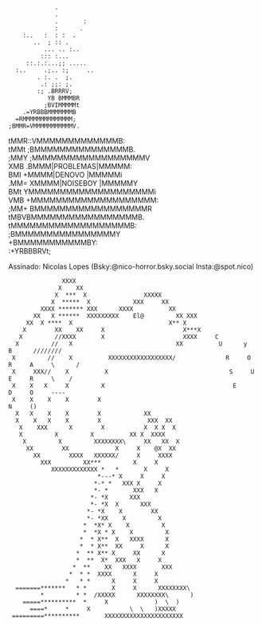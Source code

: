 
                 .               
                 .               
                 .       :       
                 :      .        
        :..   :  : :  .          
           ..  ; :: .            
              ... .. :..         
             ::: :...            
         ::.:.:...;; .....       
      :..     .;.. :;     ..     
            . :. .  ;.           
             .: ;;: ;.           
            :; .BRRRV;           
               YB BMMMBR         
              ;BVIMMMMMt         
        .=YRBBBMMMMMMMB          
      =RMMMMMMMMMMMMMM;          
    ;BMMR=VMMMMMMMMMMMV.         
   tMMR::VMMMMMMMMMMMMMB:        
  tMMt ;BMMMMMMMMMMMMMMMB.       
 ;MMY ;MMMMMMMMMMMMMMMMMMV       
 XMB .BMMM|PROBLEMAS|MMMMM:      
 BMI +MMMM|DENOVO 	|MMMMMi      
.MM= XMMMM|NOISEBOY	|MMMMMY      
 BMt YMMMMMMMMMMMMMMMMMMMMi      
 VMB +MMMMMMMMMMMMMMMMMMMM:      
 ;MM+ BMMMMMMMMMMMMMMMMMMR       
  tMBVBMMMMMMMMMMMMMMMMMB.       
   tMMMMMMMMMMMMMMMMMMMB:        
    ;BMMMMMMMMMMMMMMMMY          
      +BMMMMMMMMMMMBY:           
        :+YRBBBRVt;
		
Assinado: Nicolas Lopes (Bsky:@nico-horror.bsky.social Insta:@spot.nico)

                   XXXX
                  X    XX
                 X  ***  X                XXXXX
                X  *****  X            XXX     XX
             XXXX ******* XXX      XXXX          XX
           XX	X ******  XXXXXXXXX    El@         XX XXX
         XX	 X ****  X                           X** X
        X        XX    XX     X                      X***X
       X         //XXXX       X                      XXXX     C
      X         //   X                             XX          U      y          B      ////////
     X         //    X	        XXXXXXXXXXXXXXXXXX/              R     O    R     A     \      /
     X	   XXX//    X          X                                  S     U    E     R     \    /
     X	  X   X     X         X                                    E          D     O     ----
     X    X    X    X        X                                                       N     ()
      X   X    X    X        X			  XX
      X    X   X    X        X		       XXX  XX
       X    XXX      X        X 	      X  X X  X
       X	     X         X	      XX X  XXXX
        X	      X         XXXXXXXX\     XX   XX  X
         XX	       XX             X     X    @X  XX
           XX		 XXXX	XXXXXX/     X     XXXX
             XXX	     XX***         X     X
                XXXXXXXXXXXXX *   *       X     X
                             *---* X     X     X
                            *-* *   XXX X     X
                            *- *       XXX   X
                           *- *X	  XXX
                           *- *X  X	     XXX
                          *- *X    X		XX
                          *- *XX    X		  X
                         *  *X* X    X		   X
                         *  *X * X    X 	    X
                        *  * X**  X   XXXX	    X
                        *  * X**  XX	 X	    X
                       *  ** X** X     XX	   X
                       *  **  X*  XXX	X	  X
                      *  **    XX   XXXX       XXX
                     *	* *	 XXXX	   X	 X
                    *	* *	     X	   X	 X
      =======*******   * *	     X	   X	  XXXXXXXX\
             *	       * *	/XXXXX	    XXXXXXXX\	   )
        =====**********  *     X		     )	\  )
          ====* 	*     X 	      \  \   )XXXXX
     =========**********       XXXXXXXXXXXXXXXXXXXXXX

<!---

--->

